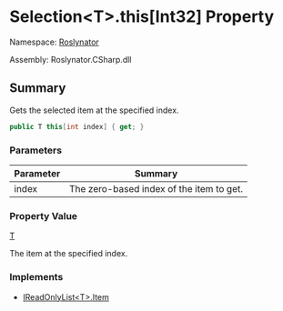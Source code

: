 # Selection\<T>\.this\[Int32\] Property

Namespace: [Roslynator](../../README.md)

Assembly: Roslynator\.CSharp\.dll

## Summary

Gets the selected item at the specified index\.

```csharp
public T this[int index] { get; }
```

### Parameters

| Parameter | Summary |
| --------- | ------- |
| index | The zero\-based index of the item to get\.  |

### Property Value

[T](../T/README.md)

The item at the specified index\.

### Implements

* [IReadOnlyList\<T>.Item](https://docs.microsoft.com/en-us/dotnet/api/system.collections.generic.ireadonlylist-1.item)

